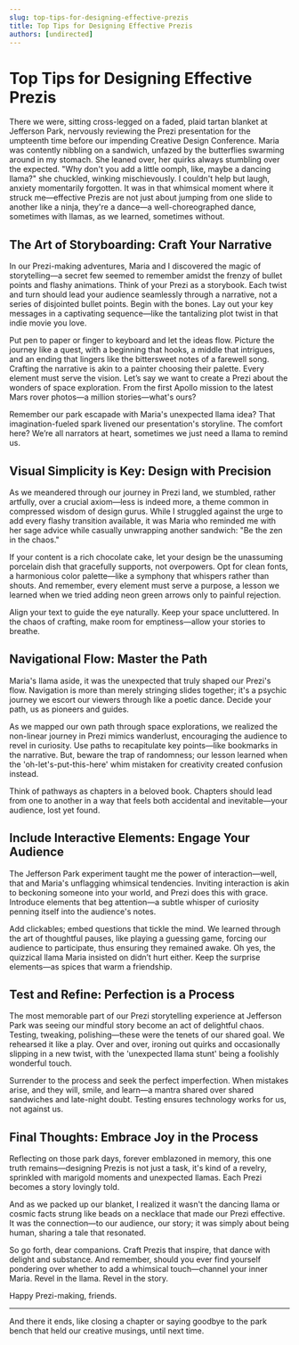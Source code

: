 ```yaml
---
slug: top-tips-for-designing-effective-prezis
title: Top Tips for Designing Effective Prezis
authors: [undirected]
---
```



# Top Tips for Designing Effective Prezis

There we were, sitting cross-legged on a faded, plaid tartan blanket at Jefferson Park, nervously reviewing the Prezi presentation for the umpteenth time before our impending Creative Design Conference. Maria was contently nibbling on a sandwich, unfazed by the butterflies swarming around in my stomach. She leaned over, her quirks always stumbling over the expected. "Why don't you add a little oomph, like, maybe a dancing llama?" she chuckled, winking mischievously. I couldn't help but laugh, anxiety momentarily forgotten. It was in that whimsical moment where it struck me—effective Prezis are not just about jumping from one slide to another like a ninja, they're a dance—a well-choreographed dance, sometimes with llamas, as we learned, sometimes without.

## The Art of Storyboarding: Craft Your Narrative

In our Prezi-making adventures, Maria and I discovered the magic of storytelling—a secret few seemed to remember amidst the frenzy of bullet points and flashy animations. Think of your Prezi as a storybook. Each twist and turn should lead your audience seamlessly through a narrative, not a series of disjointed bullet points. Begin with the bones. Lay out your key messages in a captivating sequence—like the tantalizing plot twist in that indie movie you love. 

Put pen to paper or finger to keyboard and let the ideas flow. Picture the journey like a quest, with a beginning that hooks, a middle that intrigues, and an ending that lingers like the bittersweet notes of a farewell song. Crafting the narrative is akin to a painter choosing their palette. Every element must serve the vision. Let’s say we want to create a Prezi about the wonders of space exploration. From the first Apollo mission to the latest Mars rover photos—a million stories—what's ours?

Remember our park escapade with Maria's unexpected llama idea? That imagination-fueled spark livened our presentation's storyline. The comfort here? We’re all narrators at heart, sometimes we just need a llama to remind us.

## Visual Simplicity is Key: Design with Precision

As we meandered through our journey in Prezi land, we stumbled, rather artfully, over a crucial axiom—less is indeed more, a theme common in compressed wisdom of design gurus. While I struggled against the urge to add every flashy transition available, it was Maria who reminded me with her sage advice while casually unwrapping another sandwich: "Be the zen in the chaos." 

If your content is a rich chocolate cake, let your design be the unassuming porcelain dish that gracefully supports, not overpowers. Opt for clean fonts, a harmonious color palette—like a symphony that whispers rather than shouts. And remember, every element must serve a purpose, a lesson we learned when we tried adding neon green arrows only to painful rejection.

Align your text to guide the eye naturally. Keep your space uncluttered. In the chaos of crafting, make room for emptiness—allow your stories to breathe. 

## Navigational Flow: Master the Path

Maria's llama aside, it was the unexpected that truly shaped our Prezi's flow. Navigation is more than merely stringing slides together; it's a psychic journey we escort our viewers through like a poetic dance. Decide your path, us as pioneers and guides.

As we mapped our own path through space explorations, we realized the non-linear journey in Prezi mimics wanderlust, encouraging the audience to revel in curiosity. Use paths to recapitulate key points—like bookmarks in the narrative. But, beware the trap of randomness; our lesson learned when the 'oh-let's-put-this-here' whim mistaken for creativity created confusion instead.

Think of pathways as chapters in a beloved book. Chapters should lead from one to another in a way that feels both accidental and inevitable—your audience, lost yet found.

## Include Interactive Elements: Engage Your Audience

The Jefferson Park experiment taught me the power of interaction—well, that and Maria's unflagging whimsical tendencies. Inviting interaction is akin to beckoning someone into your world, and Prezi does this with grace. Introduce elements that beg attention—a subtle whisper of curiosity penning itself into the audience's notes.

Add clickables; embed questions that tickle the mind. We learned through the art of thoughtful pauses, like playing a guessing game, forcing our audience to participate, thus ensuring they remained awake. Oh yes, the quizzical llama Maria insisted on didn’t hurt either. Keep the surprise elements—as spices that warm a friendship.

## Test and Refine: Perfection is a Process

The most memorable part of our Prezi storytelling experience at Jefferson Park was seeing our mindful story become an act of delightful chaos. Testing, tweaking, polishing—these were the tenets of our shared goal. We rehearsed it like a play. Over and over, ironing out quirks and occasionally slipping in a new twist, with the 'unexpected llama stunt' being a foolishly wonderful touch. 

Surrender to the process and seek the perfect imperfection. When mistakes arise, and they will, smile, and learn—a mantra shared over shared sandwiches and late-night doubt. Testing ensures technology works for us, not against us. 

## Final Thoughts: Embrace Joy in the Process

Reflecting on those park days, forever emblazoned in memory, this one truth remains—designing Prezis is not just a task, it's kind of a revelry, sprinkled with marigold moments and unexpected llamas. Each Prezi becomes a story lovingly told. 

And as we packed up our blanket, I realized it wasn't the dancing llama or cosmic facts strung like beads on a necklace that made our Prezi effective. It was the connection—to our audience, our story; it was simply about being human, sharing a tale that resonated. 

So go forth, dear companions. Craft Prezis that inspire, that dance with delight and substance. And remember, should you ever find yourself pondering over whether to add a whimsical touch—channel your inner Maria. Revel in the llama. Revel in the story. 

Happy Prezi-making, friends. 

---

And there it ends, like closing a chapter or saying goodbye to the park bench that held our creative musings, until next time.